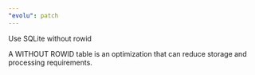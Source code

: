 ```yaml
---
"evolu": patch
---
```


Use SQLite without rowid

A WITHOUT ROWID table is an optimization that can reduce storage and processing requirements.
